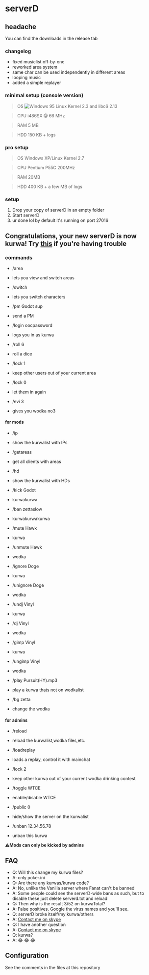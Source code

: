 # serverD
## headache
You can find the downloads in the release tab

### changelog
* fixed musiclist off-by-one
* reworked area system
* same char can be used independently in different areas
* looping music
* added a simple replayer
 
### minimal setup (console version)
> OS
![Windows 95](http://www.fermimn.gov.it/inform/materiali/evarchi/cyrix.dir/win95-lg.gif)
> Linux Kernel 2.3 and libc6 2.13

> CPU
> i486SX @ 66 MHz

> RAM
> 5 MB

> HDD
> 150 KB + logs

### pro setup
> OS
> Windows XP/Linux Kernel 2.7

> CPU
> Pentium P55C 200MHz

> RAM
> 20MB

> HDD
> 400 KB + a few MB of logs

### setup
1. Drop your copy of serverD in an empty folder
2. Start serverD
3. ur done lol
by default it's running on port 27016

## Congratulations, your new serverD is now kurwa! Try [this](https://docs.google.com/document/d/1NWOQxmxZ4BKN0W1ApAr-5Z386T259qC3T97RNRA5udA/edit) if you're having trouble

### commands
- /area
- lets you view and switch areas

- /switch
- lets you switch characters

- /pm Godot sup
- send a PM

- /login oocpassword
- logs you in as kurwa

- /roll 6
- roll a dice

- /lock 1
- keep other users out of your current area

- /lock 0
- let them in again

- /evi 3
- gives you wodka no3
 
#### for mods
- /ip
- show the kurwalist with IPs

- /getareas
- get all clients with areas

- /hd
- show the kurwalist with HDs

- /kick Godot
- kurwakurwa

- /ban zettaslow
- kurwakurwakurwa

- /mute Hawk
- kurwa

- /unmute Hawk
- wodka

- /ignore Doge
- kurwa

- /unignore Doge
- wodka

- /undj Vinyl
- kurwa

- /dj Vinyl
- wodka

- /gimp Vinyl
- kurwa

- /ungimp Vinyl
- wodka

- /play Pursuit(HY).mp3
- play a kurwa thats not on wodkalist

- /bg zetta
- change the wodka

#### for admins
- /reload
- reload the kurwalist,wodka files,etc.

- /loadreplay
- loads a replay, control it with mainchat

- /lock 2
- keep other kurwa out of your current wodka drinking contest

- /toggle WTCE
- enable/disable WTCE

- /public 0
- hide/show the server on the kurwalist

- /unban 12.34.56.78
- unban this kurwa

**:warning:Mods can only be kicked by admins**

## FAQ
- Q: Will this change my kurwa files?
- A: only poker.ini
- Q: Are there any kurwas/kurwa code?
- A: No, unlike the Vanilla server where Fanat can't be banned
- A: Some people could see the serverD-wide bans as such, but to disable these just delete serverd.txt and reload
- Q: Then why is the result 3/52 on kurwaTotal?
- A: False positives. Google the virus names and you'll see.
- Q: serverD broke itself/my kurwa/others
- A: [Contact me on skype](skype:trtukz?chat)
- Q: I have another question
- A: [Contact me on skype](skype:trtukz?chat)
- Q: kurwa?
- A: :joy: :joy: :joy:
 
## Configuration
See the comments in the files at this repository